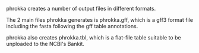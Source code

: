 phrokka creates a number of output files in different formats.

The 2 main files phrokka generates is phrokka.gff, which is a gff3 format file including the fasta following the gff table annotations.

phrokka also creates phrokka.tbl, which is a flat-file table suitable to be unploaded to the NCBI's Bankit.